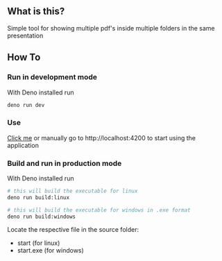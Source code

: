 ## What is this?

Simple tool for showing multiple pdf's inside multiple folders in the same presentation

## How To

### Run in development mode

With Deno installed run

```bash
deno run dev
```

### Use

[Click me](http://localhost:4200) or manually go
to http://localhost:4200 to start using the application

### Build and run in production mode

With Deno installed run

```bash
# this will build the executable for linux
deno run build:linux

# this will build the executable for windows in .exe format
deno run build:windows
```

Locate the respective file in the source folder:

- start (for linux)
- start.exe (for windows)